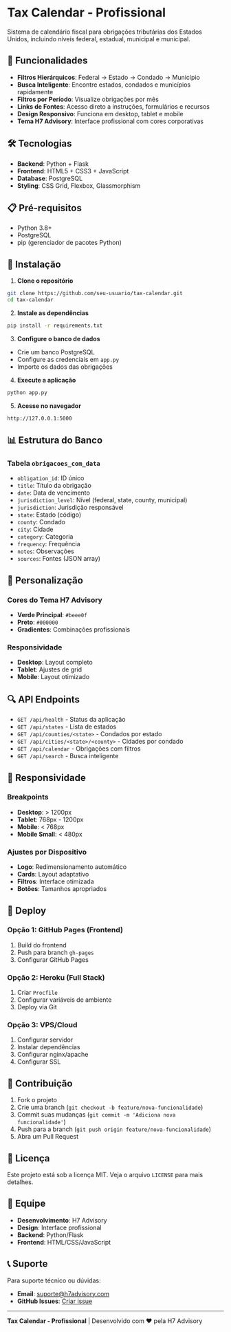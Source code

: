 # Tax Calendar - Profissional

Sistema de calendário fiscal para obrigações tributárias dos Estados Unidos, incluindo níveis federal, estadual, municipal e municipal.

## 🚀 Funcionalidades

- **Filtros Hierárquicos**: Federal → Estado → Condado → Município
- **Busca Inteligente**: Encontre estados, condados e municípios rapidamente
- **Filtros por Período**: Visualize obrigações por mês
- **Links de Fontes**: Acesso direto a instruções, formulários e recursos
- **Design Responsivo**: Funciona em desktop, tablet e mobile
- **Tema H7 Advisory**: Interface profissional com cores corporativas

## 🛠️ Tecnologias

- **Backend**: Python + Flask
- **Frontend**: HTML5 + CSS3 + JavaScript
- **Database**: PostgreSQL
- **Styling**: CSS Grid, Flexbox, Glassmorphism

## 📋 Pré-requisitos

- Python 3.8+
- PostgreSQL
- pip (gerenciador de pacotes Python)

## 🔧 Instalação

1. **Clone o repositório**
```bash
git clone https://github.com/seu-usuario/tax-calendar.git
cd tax-calendar
```

2. **Instale as dependências**
```bash
pip install -r requirements.txt
```

3. **Configure o banco de dados**
- Crie um banco PostgreSQL
- Configure as credenciais em `app.py`
- Importe os dados das obrigações

4. **Execute a aplicação**
```bash
python app.py
```

5. **Acesse no navegador**
```
http://127.0.0.1:5000
```

## 📊 Estrutura do Banco

### Tabela `obrigacoes_com_data`
- `obligation_id`: ID único
- `title`: Título da obrigação
- `date`: Data de vencimento
- `jurisdiction_level`: Nível (federal, state, county, municipal)
- `jurisdiction`: Jurisdição responsável
- `state`: Estado (código)
- `county`: Condado
- `city`: Cidade
- `category`: Categoria
- `frequency`: Frequência
- `notes`: Observações
- `sources`: Fontes (JSON array)

## 🎨 Personalização

### Cores do Tema H7 Advisory
- **Verde Principal**: `#beee0f`
- **Preto**: `#000000`
- **Gradientes**: Combinações profissionais

### Responsividade
- **Desktop**: Layout completo
- **Tablet**: Ajustes de grid
- **Mobile**: Layout otimizado

## 🔍 API Endpoints

- `GET /api/health` - Status da aplicação
- `GET /api/states` - Lista de estados
- `GET /api/counties/<state>` - Condados por estado
- `GET /api/cities/<state>/<county>` - Cidades por condado
- `GET /api/calendar` - Obrigações com filtros
- `GET /api/search` - Busca inteligente

## 📱 Responsividade

### Breakpoints
- **Desktop**: > 1200px
- **Tablet**: 768px - 1200px
- **Mobile**: < 768px
- **Mobile Small**: < 480px

### Ajustes por Dispositivo
- **Logo**: Redimensionamento automático
- **Cards**: Layout adaptativo
- **Filtros**: Interface otimizada
- **Botões**: Tamanhos apropriados

## 🚀 Deploy

### Opção 1: GitHub Pages (Frontend)
1. Build do frontend
2. Push para branch `gh-pages`
3. Configurar GitHub Pages

### Opção 2: Heroku (Full Stack)
1. Criar `Procfile`
2. Configurar variáveis de ambiente
3. Deploy via Git

### Opção 3: VPS/Cloud
1. Configurar servidor
2. Instalar dependências
3. Configurar nginx/apache
4. Configurar SSL

## 🤝 Contribuição

1. Fork o projeto
2. Crie uma branch (`git checkout -b feature/nova-funcionalidade`)
3. Commit suas mudanças (`git commit -m 'Adiciona nova funcionalidade'`)
4. Push para a branch (`git push origin feature/nova-funcionalidade`)
5. Abra um Pull Request

## 📄 Licença

Este projeto está sob a licença MIT. Veja o arquivo `LICENSE` para mais detalhes.

## 👥 Equipe

- **Desenvolvimento**: H7 Advisory
- **Design**: Interface profissional
- **Backend**: Python/Flask
- **Frontend**: HTML/CSS/JavaScript

## 📞 Suporte

Para suporte técnico ou dúvidas:
- **Email**: suporte@h7advisory.com
- **GitHub Issues**: [Criar issue](https://github.com/seu-usuario/tax-calendar/issues)

---

**Tax Calendar - Profissional** | Desenvolvido com ❤️ pela H7 Advisory